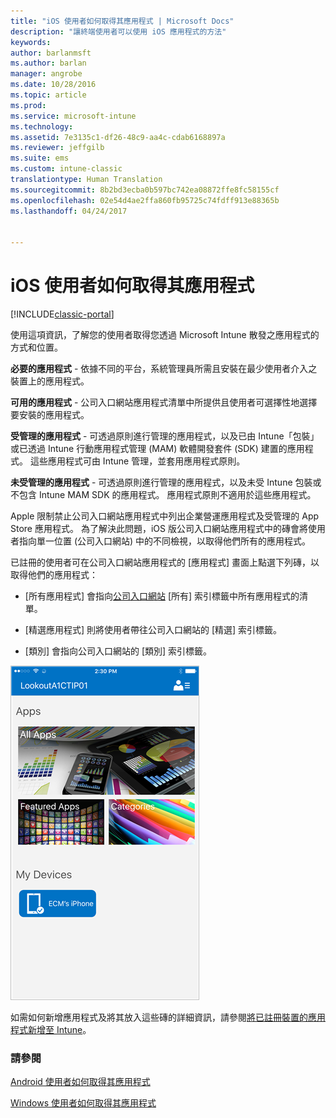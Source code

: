 ```yaml
---
title: "iOS 使用者如何取得其應用程式 | Microsoft Docs"
description: "讓終端使用者可以使用 iOS 應用程式的方法"
keywords: 
author: barlanmsft
ms.author: barlan
manager: angrobe
ms.date: 10/28/2016
ms.topic: article
ms.prod: 
ms.service: microsoft-intune
ms.technology: 
ms.assetid: 7e3135c1-df26-48c9-aa4c-cdab6168897a
ms.reviewer: jeffgilb
ms.suite: ems
ms.custom: intune-classic
translationtype: Human Translation
ms.sourcegitcommit: 8b2bd3ecba0b597bc742ea08872ffe8fc58155cf
ms.openlocfilehash: 02e54d4ae2ffa860fb95725c74fdff913e88365b
ms.lasthandoff: 04/24/2017


---
```



# <a name="how-your-ios-users-get-their-apps"></a>iOS 使用者如何取得其應用程式

[!INCLUDE[classic-portal](../includes/classic-portal.md)]

使用這項資訊，了解您的使用者取得您透過 Microsoft Intune 散發之應用程式的方式和位置。

**必要的應用程式** - 依據不同的平台，系統管理員所需且安裝在最少使用者介入之裝置上的應用程式。

**可用的應用程式** - 公司入口網站應用程式清單中所提供且使用者可選擇性地選擇要安裝的應用程式。

**受管理的應用程式** - 可透過原則進行管理的應用程式，以及已由 Intune「包裝」或已透過 Intune 行動應用程式管理 (MAM) 軟體開發套件 (SDK) 建置的應用程式。 這些應用程式可由 Intune 管理，並套用應用程式原則。

**未受管理的應用程式** - 可透過原則進行管理的應用程式，以及未受 Intune 包裝或不包含 Intune MAM SDK 的應用程式。 應用程式原則不適用於這些應用程式。

Apple 限制禁止公司入口網站應用程式中列出企業營運應用程式及受管理的 App Store 應用程式。 為了解決此問題，iOS 版公司入口網站應用程式中的磚會將使用者指向單一位置 (公司入口網站) 中的不同檢視，以取得他們所有的應用程式。

已註冊的使用者可在公司入口網站應用程式的 [應用程式] 畫面上點選下列磚，以取得他們的應用程式：

- [所有應用程式] 會指向[公司入口網站](https://portal.manage.microsoft.com) [所有] 索引標籤中所有應用程式的清單。

- [精選應用程式] 則將使用者帶往公司入口網站的 [精選] 索引標籤。

- [類別] 會指向公司入口網站的 [類別] 索引標籤。


![iOS 公司入口網站應用程式畫面](./media/ios-cp-app-main-apps-screen.png)

如需如何新增應用程式及將其放入這些磚的詳細資訊，請參閱[將已註冊裝置的應用程式新增至 Intune](https://docs.microsoft.com/intune/deploy-use/add-apps-for-mobile-devices-in-microsoft-intune.md)。

### <a name="see-also"></a>請參閱
[Android 使用者如何取得其應用程式](how-your-android-users-get-their-apps.md)

[Windows 使用者如何取得其應用程式](how-your-windows-users-get-their-apps.md)

